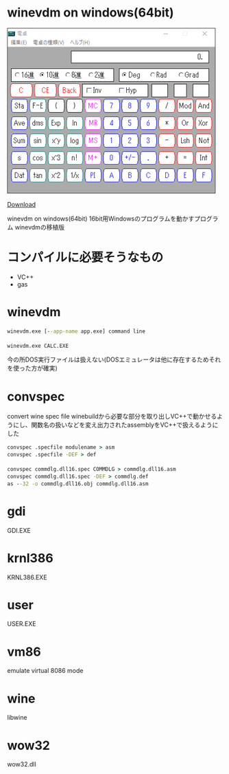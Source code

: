 # winevdm on windows(64bit)
<img src="screenshot.PNG">

[Download](https://github.com/otya128/winevdm/releases)

winevdm on windows(64bit)
16bit用Windowsのプログラムを動かすプログラム
winevdmの移植版
# コンパイルに必要そうなもの
+ VC++
+ gas

# winevdm
```bat
winevdm.exe [--app-name app.exe] command line

winevdm.exe CALC.EXE
```
今の所DOS実行ファイルは扱えない(DOSエミュレータは他に存在するためそれを使った方が確実)
# convspec
convert wine spec file
winebuildから必要な部分を取り出しVC++で動かせるようにし、関数名の扱いなどを変え出力されたassemblyをVC++で扱えるようにした
```bat
convspec .specfile modulename > asm
convspec .specfile -DEF > def

convspec commdlg.dll16.spec COMMDLG > commdlg.dll16.asm
convspec commdlg.dll16.spec -DEF > commdlg.def
as --32 -o commdlg.dll16.obj commdlg.dll16.asm
```
# gdi
GDI.EXE
# krnl386
KRNL386.EXE
# user
USER.EXE
# vm86
emulate virtual 8086 mode
# wine
libwine
# wow32
wow32.dll
